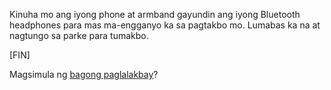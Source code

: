 Kinuha mo ang iyong phone at armband gayundin ang iyong Bluetooth headphones para mas ma-engganyo ka sa pagtakbo mo.
Lumabas ka na at nagtungo sa parke para tumakbo.

[FIN]

Magsimula ng [bagong paglalakbay](../../../language.md)?